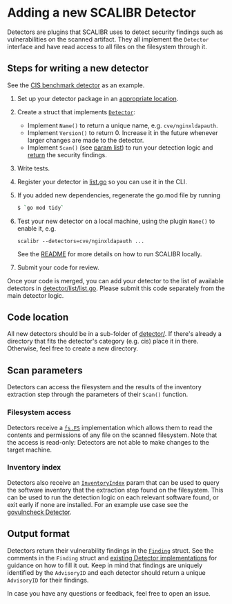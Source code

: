 # Adding a new SCALIBR Detector

Detectors are plugins that SCALIBR uses to detect security findings such as
vulnerabilities on the scanned artifact. They all implement the `Detector`
interface and have read access to all files on the filesystem through it.

<!--  See detector/detector.go symbol \bDetector\b -->

<!--  See plugin/plugin.go symbol Plugin -->

## Steps for writing a new detector

See the [CIS benchmark detector](/detector/cis/generic_linux/etcpasswdpermissions/detector.go)
as an example.

1.  Set up your detector package in an [appropriate location](#code-location).
1.  Create a struct that implements
    [`Detector`](/detector/detector.go):
    *   Implement `Name()` to return a unique name, e.g. `cve/nginxldapauth`.
    *   Implement `Version()` to return 0. Increase it in the future whenever
        larger changes are made to the detector.
    *   Implement `Scan()` (see [param list](#scan-parameters)) to run your
        detection logic and [return](#output-format) the security findings.
1.  Write tests.
1.  Register your detector in
    [list.go](/detector/list/list.go)
    so you can use it in the CLI.
1.  If you added new dependencies, regenerate the go.mod file by running

    ```sh
    $ `go mod tidy`
    ```

1.  Test your new detector on a local machine, using the plugin `Name()` to
    enable it, e.g.

    ```
    scalibr --detectors=cve/nginxldapauth ...
    ```

    See the
    [README](/README.md#as-a-standalone-binary)
    for more details on how to run SCALIBR locally.

1.  Submit your code for review.

Once your code is merged, you can add your detector to the list of available
detectors in
[detector/list/list.go](/detector/list/list.go).
Please submit this code separately from the main detector logic.

## Code location

All new detectors should be in a sub-folder of
[detector/](/detector/).
If there's already a directory that fits the detector's category (e.g. cis)
place it in there. Otherwise, feel free to create a new directory.

## Scan parameters

Detectors can access the filesystem and the results of the inventory extraction
step through the parameters of their `Scan()` function.

### Filesystem access

Detectors receive a [`fs.FS`](https://pkg.go.dev/io/fs#FS) implementation which
allows them to read the contents and permissions of any file on the scanned
filesystem. Note that the access is read-only: Detectors are not able to make
changes to the target machine.

### Inventory index

Detectors also receive an
[`InventoryIndex`](/inventoryindex/inventory_index.go)
param that can be used to query the software inventory that the extraction step
found on the filesystem. This can be used to run the detection logic on each relevant
software found, or exit early if none are installed. For an example use case see the
[govulncheck Detector](/detector/govulncheck/binary/detector.go).

## Output format

Detectors return their vulnerability findings in the
[`Finding`](https://github.com/google/osv-scalibr/blob/28397d99/detector/detector.go#L47)
struct. See the comments in the `Finding` struct and
[existing Detector implementations](/detector/govulncheck/binary/detector.go)
for guidance on how to fill it out. Keep in mind that findings are uniquely
identified by the `AdvisoryID` and each detector should return a unique
`AdvisoryID` for their findings.

In case you have any questions or feedback, feel free to open an issue.
